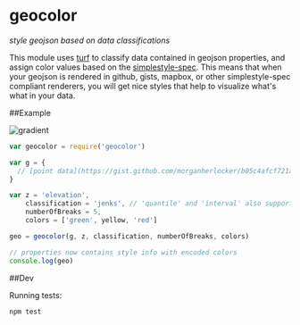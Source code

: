 geocolor
========

*style geojson based on data classifications*


This module uses [turf](https://github.com/morganherlocker/turf) to classify data contained in geojson properties, and assign color values based on the [simplestyle-spec](https://github.com/mapbox/simplestyle-spec/blob/master/1.1.0/README.md). This means that when your geojson is rendered in github, gists, mapbox, or other simplestyle-spec compliant renderers, you will get nice styles that help to visualize what's what in your data.

##Example

![gradient](https://raw2.github.com/morganherlocker/geocolor/master/img/Screen%20Shot%202014-02-06%20at%209.57.54%20AM.jpg)

```js
var geocolor = require('geocolor')

var g = {
  // [point data](https://gist.github.com/morganherlocker/b05c4afcf721adcb3df2)
}

var z = 'elevation',
    classification = 'jenks', // 'quantile' and 'interval' also supported
    numberOfBreaks = 5,
    colors = ['green', yellow, 'red']

geo = geocolor(g, z, classification, numberOfBreaks, colors)

// properties now contains style info with encoded colors
console.log(geo) 
```

##Dev

Running tests:

```bash
npm test
```
